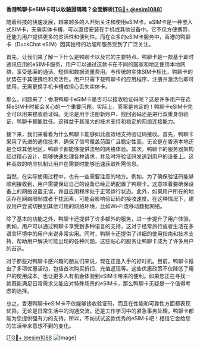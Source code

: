 **香港鸭聊卡eSIM卡可以收驗證碼嗎？全面解析[[TG💪+ @esim1088](https://t.me/s/esim1088)]**

随着科技的快速发展，越来越多的人开始关注和使用eSIM卡。eSIM卡是一种嵌入式SIM卡，无需实体卡槽，可以直接安装在手机或其他设备中。它不仅方便携带，还能为用户提供更多的灵活性和便利性。而在众多的eSIM卡服务中，香港的鸭聊卡（DuckChat eSIM）因其独特的功能和服务受到了广泛关注。

首先，让我们来了解一下什么是鸭聊卡以及它的主要特点。鸭聊卡是一款基于即时通讯应用的eSIM卡服务，用户可以通过这款卡在不同的国家和地区使用本地网络，享受低廉的通话、短信和数据流量费用。与传统的实体SIM卡相比，鸭聊卡的优势在于其便携性和灵活性。用户只需下载鸭聊卡的应用程序，注册并激活后即可使用，无需更换手机卡槽或担心丢失实体卡。

那么，问题来了：香港鸭聊卡eSIM卡是否可以接收验证码呢？这是许多用户在选择eSIM卡时都会关心的一个重要问题。实际上，答案是肯定的！鸭聊卡eSIM卡完全可以用来接收验证码。无论是用于注册新账户、找回密码还是进行双重身份验证，鸭聊卡都能胜任。这得益于其强大的技术支持和稳定的网络连接能力。

接下来，我们来看看为什么鸭聊卡能够如此高效地支持验证码接收。首先，鸭聊卡采用了先进的通信技术，确保了信号覆盖范围广且稳定性高。无论是在香港本地还是全球其他地区，鸭聊卡都能够提供流畅的网络体验。其次，鸭聊卡的服务器架构经过精心设计，能够快速处理各种请求，并及时将验证码发送到用户的设备上。这种高效的响应机制让用户在需要时能够迅速获取所需信息。

当然，在实际使用过程中，也有一些需要注意的地方。例如，为了确保验证码能够顺利接收到，用户需要保证自己的设备已经正确配置了鸭聊卡。这意味着要确保设备上的网络设置无误，并且应用程序处于正常运行状态。此外，如果用户所在的地区存在网络限制或者干扰因素，可能会影响验证码的接收速度。在这种情况下，建议用户尝试切换到其他可用的网络环境，比如Wi-Fi或移动数据网络。

除了基本的功能之外，鸭聊卡还提供了许多额外的服务，进一步提升了用户体验。例如，用户可以通过鸭聊卡享受到多种语言的支持，这对于经常旅行或者生活在多语言环境中的用户来说非常实用。同时，鸭聊卡还提供了详细的使用指南和技术支持，帮助用户解决可能出现的各种问题。这些贴心的服务让鸭聊卡成为了许多用户的首选。

对于那些对鸭聊卡感兴趣的朋友们来说，现在正是入手的好时机。目前，鸭聊卡推出了多项优惠活动，包括首次购买折扣、充值返现等。这些优惠政策不仅降低了用户的使用成本，也让更多人有机会体验到eSIM卡带来的便利。如果您正在寻找一款既能满足日常需求又能应对特殊场景的eSIM卡，那么鸭聊卡无疑是一个值得考虑的选择。

总之，香港鸭聊卡eSIM卡不仅能够接收验证码，而且在性能和可靠性方面都表现优异。无论是日常生活中的沟通交流，还是工作学习中的紧急事务处理，鸭聊卡都能为您提供强有力的支持。所以，不妨试试这款优秀的eSIM卡吧！相信它会给您的生活带来意想不到的变化。

[[TG💪+ @esim1088](https://t.me/s/esim1088) ![Image](https://i.postimg.cc/4NQfJmqS/Snipaste-2025-05-13-00-14-12.png)]
